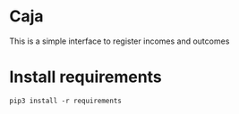 # Caja
This is a simple interface to register incomes and outcomes

# Install requirements
```
pip3 install -r requirements
```

